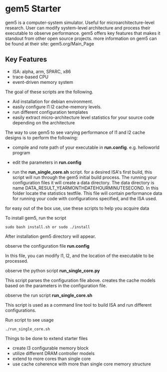 # gem5 Starter

gem5 is a computer-system simulator. Useful for microarchitecture-level research. User can modify system-level architecture and process their executable to observe performance. gem5 offers key features that makes it standout from other open source projects. more information on gem5 can be found at their site: gem5.org/Main_Page


Key Features
-------------------------------
- ISA: alpha, arm, SPARC, x86
- trace-based CPU
- event-driven memory system


The goal of these scripts are the following.

- Aid installation for debian environment.
- easily configure l1 l2 cache-memory levels.
- run different configuration templates
- easily extract micro-architecture level statistics for your source code depending on the architecture



The way to use gem5 to see varying performance of l1 and l2 cache designs is to perform the following:

- compile and note path of your executable in **run.config**. e.g. helloworld program

- edit the parameters in **run.config**
- run the **run_single_core.sh** script. for a desired ISA's first build, this script will run through the gem5 initial build process. The running your configuration files it will create a data directory. The data directory is name DATA_RESULT_YEARMONTHDATEHOURMINUTESECOND. In this folder locate the statistics textfile. This file will contain performance data for running your code with configurations specified, and the ISA used.



for easy out of the box use, use these scripts to help you acquire
data

To install gem5, run the script

```
sudo bash install.sh or sudo ./install
```

After installation gem5 directory will appear.

observe the configuration file **run.config**

In this file, you can modify l1, l2, and the location of the executable to be processed.

observe the python script **run_single_core.py**

This script parses the configuration file above. creates the cache models based on the parameters in the configuration file.

observe the run script **run_single_core.sh**

This script is used as a command line tool to build ISA and run different configurations.

Run script to see usage

```
./run_single_core.sh 
```

Things to be done to extend starter files
- create l3 configurable memory block
- utilize different DRAM controller models
- extend to more cores than single core
- use cache coherence with more than single core memory structure 






